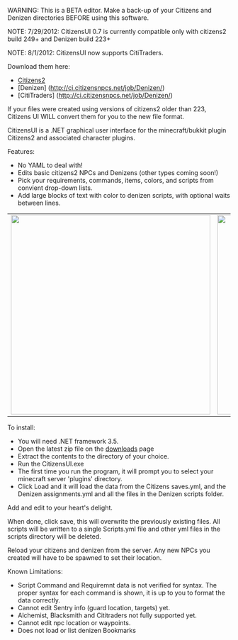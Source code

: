 WARNING: This is a BETA editor. Make a back-up of your Citizens and Denizen directories BEFORE using this software.

NOTE: 7/29/2012: CitizensUI 0.7 is currently compatible only with citizens2 build 249+ and Denizen build 223+

NOTE: 8/1/2012: CitizensUI now supports CitiTraders.

Download them here:
- [Citizens2](http://ci.citizensnpcs.net/job/Citizens2/)
- [Denizen] (http://ci.citizensnpcs.net/job/Denizen/)
- [CitiTraders] (http://ci.citizensnpcs.net/job/Denizen/)

If your files were created using versions of citizens2 older than 223, Citizens UI WILL convert them for you to the new file format.


CitizensUI is a .NET graphical user interface for the minecraft/bukkit plugin Citizens2 and associated character plugins.

Features:
 - No YAML to deal with!
 - Edits basic citizens2 NPCs and Denizens (other types coming soon!)
 - Pick your requirements, commands, items, colors, and scripts from convient drop-down lists.
 - Add large blocks of text with color to denizen scripts, with optional waits between lines.

<table>
<tr>
<td>
<img src ="http://i.imgur.com/TcdRn.png" width = 450>
</td>
<td>
<img src ="http://i.imgur.com/RDfMc.png" width = 450>
</td>


</tr>

</table>


To install:

- You will need .NET framework 3.5.
- Open the latest zip file on the [downloads](https://github.com/jrbudda/CitizensUI/downloads) page
- Extract the contents to the directory of your choice.
- Run the CitizensUI.exe
- The first time you run the program, it will prompt you to select your minecraft server 'plugins' directory.
- Click Load and it will load the data from the Citizens saves.yml, and the Denizen assignments.yml and all the files in the Denizen scripts folder.

Add and edit to your heart's delight.

When done, click save, this will overwrite the previously existing files. All scripts will be written to a single Scripts.yml file and other yml files in the scripts directory will be deleted.

Reload your citizens and denizen from the server. Any new NPCs you created will have to be spawned to set their location.



Known Limitations:
- Script Command and Requiremnt data is not verified for syntax. The proper syntax for each command is shown, it is up to you to format the data correctly.
- Cannot edit Sentry info (guard location, targets) yet.
- Alchemist, Blacksmith and Cititraders not fully supported yet.
- Cannot edit npc location or waypoints.
- Does not load or list denizen Bookmarks